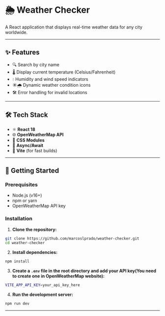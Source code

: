 # 🌦️ Weather Checker

A React application that displays real-time weather data for any city worldwide.  

---

## ✨ Features

- 🔍 Search by city name  
- 🌡️ Display current temperature (Celsius/Fahrenheit)  
- 💧 Humidity and wind speed indicators  
- ☀️🌧️ Dynamic weather condition icons   
- 🛠️ Error handling for invalid locations  

---

## 🛠️ Tech Stack

- ⚛️ **React 18**  
- 🌐 **OpenWeatherMap API**  
- 🎨 **CSS Modules**  
- 🔄 **Async/Await**  
- 🚀 **Vite** (for fast builds)  

---

## 🚀 Getting Started

### Prerequisites

- Node.js (v16+)
- npm or yarn
- OpenWeatherMap API key

### Installation

1. **Clone the repository:**
```bash
git clone https://github.com/marcoslprado/weather-checker.git
cd weather-checker
```

2. **Install dependencies:**
```bash
npm install
```

3. **Create a `.env` file in the root directory and add your API key(You need to create one in  OpenWeatherMap website):**
```bash
VITE_APP_API_KEY=your_api_key_here
```

4. **Run the development server:**
```bash
npm run dev
```
---